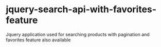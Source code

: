 # jquery-search-api-with-favorites-feature
Jquery application used for searching products with pagination and favorites feature also available
